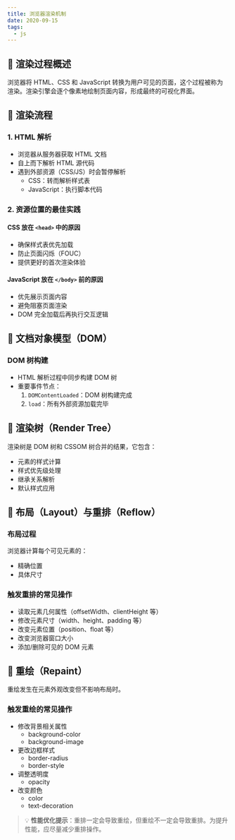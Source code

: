 ```yaml
---
title: 浏览器渲染机制
date: 2020-09-15
tags:
  - js
---
```


## 🎨 渲染过程概述

浏览器将 HTML、CSS 和 JavaScript 转换为用户可见的页面，这个过程被称为渲染。渲染引擎会逐个像素地绘制页面内容，形成最终的可视化界面。

## 🔄 渲染流程

### 1. HTML 解析

- 浏览器从服务器获取 HTML 文档
- 自上而下解析 HTML 源代码
- 遇到外部资源（CSS/JS）时会暂停解析
    - CSS：转而解析样式表
    - JavaScript：执行脚本代码

### 2. 资源位置的最佳实践

#### CSS 放在 `<head>` 中的原因

- 确保样式表优先加载
- 防止页面闪烁（FOUC）
- 提供更好的首次渲染体验

#### JavaScript 放在 `</body>` 前的原因

- 优先展示页面内容
- 避免阻塞页面渲染
- DOM 完全加载后再执行交互逻辑

## 🌳 文档对象模型（DOM）

### DOM 树构建

- HTML 解析过程中同步构建 DOM 树
- 重要事件节点：
    1. `DOMContentLoaded`：DOM 树构建完成
    2. `load`：所有外部资源加载完毕

## 🎯 渲染树（Render Tree）

渲染树是 DOM 树和 CSSOM 树合并的结果，它包含：

- 元素的样式计算
- 样式优先级处理
- 继承关系解析
- 默认样式应用

## 📐 布局（Layout）与重排（Reflow）

### 布局过程

浏览器计算每个可见元素的：

- 精确位置
- 具体尺寸

### 触发重排的常见操作

- 读取元素几何属性（offsetWidth、clientHeight 等）
- 修改元素尺寸（width、height、padding 等）
- 改变元素位置（position、float 等）
- 改变浏览器窗口大小
- 添加/删除可见的 DOM 元素

## 🎨 重绘（Repaint）

重绘发生在元素外观改变但不影响布局时。

### 触发重绘的常见操作

- 修改背景相关属性
    - background-color
    - background-image
- 更改边框样式
    - border-radius
    - border-style
- 调整透明度
    - opacity
- 改变颜色
    - color
    - text-decoration

> 💡 **性能优化提示**：重排一定会导致重绘，但重绘不一定会导致重排。为提升性能，应尽量减少重排操作。
